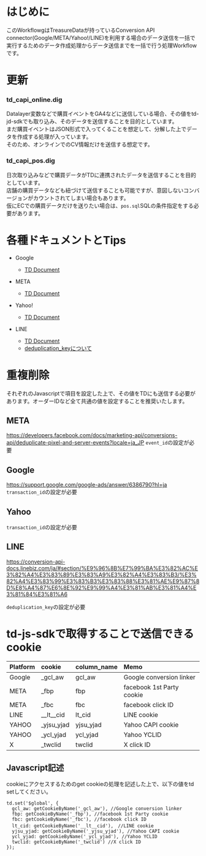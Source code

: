 # はじめに
このWorkflowgはTreasureDataが持っているConversion API connector(Google/META/Yahoo!/LINE)を利用する場合のデータ送信を一括で実行するためのデータ作成処理からデータ送信までを一括で行う処理Workflowです。

# 更新
### td_capi_online.dig
Datalayer変数などで購買イベントをGA4などに送信している場合、その値をtd-jd-sdkでも取り込み、そのデータを送信することを目的としています。  
まだ購買イベントはJSON形式で入ってくることを想定して、分解した上でデータを作成する処理が入っています。  
そのため、オンラインでのCV情報だけを送信する想定です。

### td_capi_pos.dig
日次取り込みなどで購買データがTDに連携されたデータを送信することを目的としています。  
店舗の購買データなども紐づけて送信することも可能ですが、意図しないコンバージョンがカウントされてしまい場合もあります。  
仮にECでの購買データだけを送りたい場合は、`pos.sql`SQLの条件指定をする必要があります。

# 各種ドキュメントとTips
- Google
  - [TD Document](https://docs.treasuredata.com/articles/#!int/google-enhanced-conversion-via-google-ads-export-integration/q/google/qp/1)

- META
  - [TD Document](https://docs.treasuredata.com/articles/#!int/facebook-conversions-api-export-integration/q/facebook%2520conversions/qp/1/qid/536/qid/537)

- Yahoo!
  - [TD Document](https://docs.treasuredata.com/articles/#!int/yahoo-ads-conversion-export-integration)

- LINE
  - [TD Document](https://docs.treasuredata.com/articles/#!int/line-conversion-export-integration)
  - [deduplication_keyについて](https://conversion-api-docs.linebiz.com/ja/#section/%E9%96%8B%E7%99%BA%E3%82%AC%E3%82%A4%E3%83%89%E3%83%A9%E3%82%A4%E3%83%B3/%E3%82%A4%E3%83%99%E3%83%B3%E3%83%88%E3%81%AE%E9%87%8D%E8%A4%87%E6%8E%92%E9%99%A4%E3%81%AB%E3%81%A4%E3%81%84%E3%81%A6)

# 重複削除
それぞれのJavascriptで項目を設定した上で、その値をTDにも送信する必要があります。オーダーIDなど全て共通の値を設定することを推奨いたします。

## META 
https://developers.facebook.com/docs/marketing-api/conversions-api/deduplicate-pixel-and-server-events?locale=ja_JP
`event_id`の設定が必要

## Google
https://support.google.com/google-ads/answer/6386790?hl=ja
`transaction_id`の設定が必要

## Yahoo
`transaction_id`の設定が必要

## LINE
https://conversion-api-docs.linebiz.com/ja/#section/%E9%96%8B%E7%99%BA%E3%82%AC%E3%82%A4%E3%83%89%E3%83%A9%E3%82%A4%E3%83%B3/%E3%82%A4%E3%83%99%E3%83%B3%E3%83%88%E3%81%AE%E9%87%8D%E8%A4%87%E6%8E%92%E9%99%A4%E3%81%AB%E3%81%A4%E3%81%84%E3%81%A6

`deduplication_key`の設定が必要

# td-js-sdkで取得することで送信できるcookie
|Platform|cookie|column_name|Memo|
|:--|:--|:--|:--|
|Google|_gcl_aw|gcl_aw|Google conversion linker|
|META|_fbp|fbp|facebook 1st Party cookie|
|META|_fbc|fbc|facebook click ID|
|LINE|__lt__cid|lt_cid|LINE cookie|
|YAHOO|_yjsu_yjad|yjsu_yjad|Yahoo CAPI cookie|
|YAHOO|_ycl_yjad|ycl_yjad|Yahoo YCLID|
|X|_twclid|twclid|X click ID|
  
## Javascript記述
cookieにアクセスするためのget cookieの処理を記述した上で、以下の値をtd setしてください。  
```
td.set('$global', {
  gcl_aw: getCookieByName('_gcl_aw'), //Google conversion linker
  fbp: getCookieByName('_fbp'), //facebook 1st Party cookie
  fbc: getCookieByName('_fbc'), //facebook click ID
  lt_cid: getCookieByName('__lt__cid'),　//LINE cookie
  yjsu_yjad: getCookieByName('_yjsu_yjad'), //Yahoo CAPI cookie
  ycl_yjad: getCookieByName('_ycl_yjad'), //Yahoo YCLID
  twclid: getCookieByName('_twclid') //X click ID
});
```
